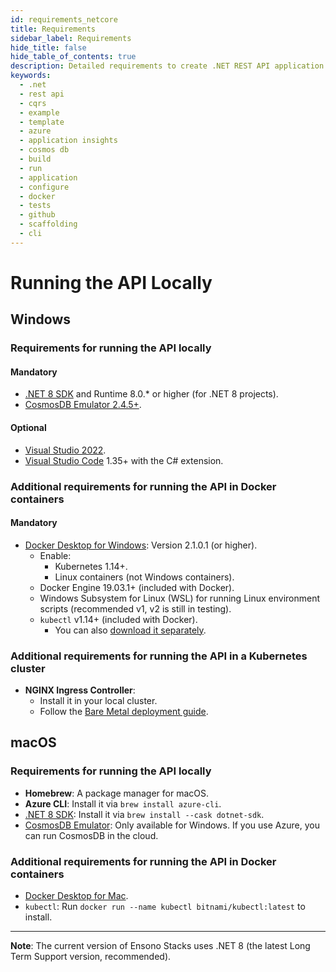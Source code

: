```yaml
---
id: requirements_netcore
title: Requirements
sidebar_label: Requirements
hide_title: false
hide_table_of_contents: true
description: Detailed requirements to create .NET REST API application from a template
keywords:
  - .net
  - rest api
  - cqrs
  - example
  - template
  - azure
  - application insights
  - cosmos db
  - build
  - run
  - application
  - configure
  - docker
  - tests
  - github
  - scaffolding
  - cli
---
```


# Running the API Locally

## Windows

### Requirements for running the API locally

#### Mandatory
- [.NET 8 SDK](https://dotnet.microsoft.com/en-us/download/dotnet/8.0) and Runtime 8.0.* or higher (for .NET 8 projects).
- [CosmosDB Emulator 2.4.5+](https://aka.ms/cosmosdb-emulator).

#### Optional
- [Visual Studio 2022](https://visualstudio.microsoft.com/vs/).
- [Visual Studio Code](https://code.visualstudio.com/) 1.35+ with the C# extension.

### Additional requirements for running the API in Docker containers

#### Mandatory
- [Docker Desktop for Windows](https://desktop.docker.com/win/stable/Docker%20Desktop%20Installer.exe): Version 2.1.0.1 (or higher).
  - Enable:
    - Kubernetes 1.14+.
    - Linux containers (not Windows containers).
  - Docker Engine 19.03.1+ (included with Docker).
  - Windows Subsystem for Linux (WSL) for running Linux environment scripts (recommended v1, v2 is still in testing).
  - `kubectl` v1.14+ (included with Docker).
    - You can also [download it separately](https://kubernetes.io/docs/tasks/tools/install-kubectl/#install-kubectl-on-windows).

### Additional requirements for running the API in a Kubernetes cluster

- **NGINX Ingress Controller**:
  - Install it in your local cluster.
  - Follow the [Bare Metal deployment guide](https://kubernetes.github.io/ingress-nginx/deploy/).

## macOS

### Requirements for running the API locally

- **Homebrew**: A package manager for macOS.
- **Azure CLI**: Install it via `brew install azure-cli`.
- [.NET 8 SDK](https://dotnet.microsoft.com/en-us/download/dotnet/8.0): Install it via `brew install --cask dotnet-sdk`.
- [CosmosDB Emulator](https://aka.ms/cosmosdb-emulator): Only available for Windows. If you use Azure, you can run CosmosDB in the cloud.

### Additional requirements for running the API in Docker containers

- [Docker Desktop for Mac](https://desktop.docker.com/mac/stable/Docker.dmg).
- `kubectl`: Run `docker run --name kubectl bitnami/kubectl:latest` to install.

---

**Note**: The current version of Ensono Stacks uses .NET 8 (the latest Long Term Support version, recommended).